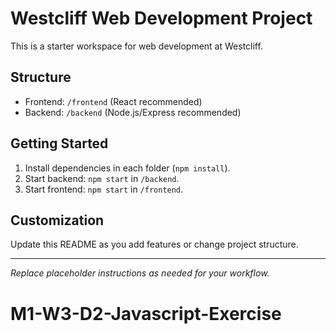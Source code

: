 # Westcliff Web Development Project

This is a starter workspace for web development at Westcliff.

## Structure
- Frontend: `/frontend` (React recommended)
- Backend: `/backend` (Node.js/Express recommended)

## Getting Started
1. Install dependencies in each folder (`npm install`).
2. Start backend: `npm start` in `/backend`.
3. Start frontend: `npm start` in `/frontend`.

## Customization
Update this README as you add features or change project structure.

---

*Replace placeholder instructions as needed for your workflow.*
# M1-W3-D2-Javascript-Exercise
